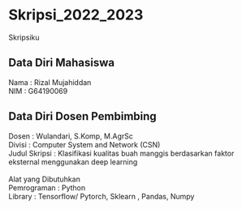 # Skripsi_2022_2023
Skripsiku 

## Data Diri Mahasiswa
Nama            : Rizal Mujahiddan <br>
NIM             : G64190069<br>

## Data Diri Dosen Pembimbing
Dosen           : Wulandari, S.Komp, M.AgrSc <br>
Divisi          : Computer System and Network (CSN) <br>
Judul Skripsi   : Klasifikasi kualitas buah manggis berdasarkan faktor eksternal menggunakan deep learning <br>
<br>
Alat yang Dibutuhkan <br>
Pemrograman     : Python<br>
Library         : Tensorflow/ Pytorch, Sklearn , Pandas, Numpy
